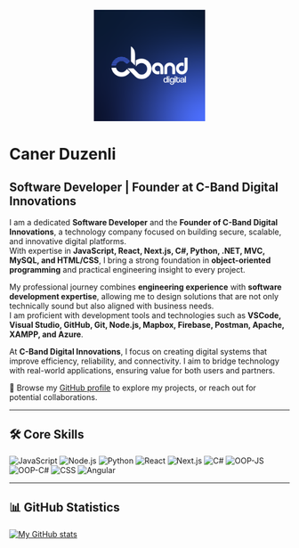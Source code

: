 <p align="center">
  <img src="assets/app_logo@1024.png" alt="C-Band Digital Innovations Logo" width="200"/>
</p>

# Caner Duzenli  

## Software Developer | Founder at C-Band Digital Innovations  

I am a dedicated **Software Developer** and the **Founder of C-Band Digital Innovations**, a technology company focused on building secure, scalable, and innovative digital platforms.  
With expertise in **JavaScript, React, Next.js, C#, Python, .NET, MVC, MySQL, and HTML/CSS**, I bring a strong foundation in **object-oriented programming** and practical engineering insight to every project.  

My professional journey combines **engineering experience** with **software development expertise**, allowing me to design solutions that are not only technically sound but also aligned with business needs.  
I am proficient with development tools and technologies such as **VSCode, Visual Studio, GitHub, Git, Node.js, Mapbox, Firebase, Postman, Apache, XAMPP, and Azure**.  

At **C-Band Digital Innovations**, I focus on creating digital systems that improve efficiency, reliability, and connectivity. I aim to bridge technology with real-world applications, ensuring value for both users and partners.  

📌 Browse my [GitHub profile](https://github.com/canerduzenli) to explore my projects, or reach out for potential collaborations.  

---

## 🛠 Core Skills
![JavaScript](https://img.shields.io/badge/code-JavaScript-informational?style=for-the-badge&logo=javascript&logoColor=white&color=51be8d)
![Node.js](https://img.shields.io/badge/code-Node.js-informational?style=for-the-badge&logo=node.js&logoColor=white&color=51be8d)
![Python](https://img.shields.io/badge/code-Python-informational?style=for-the-badge&logo=python&logoColor=white&color=51be8d)
![React](https://img.shields.io/badge/code-React-informational?style=for-the-badge&logo=react&logoColor=white&color=51be8d)
![Next.js](https://img.shields.io/badge/code-Next.js-informational?style=for-the-badge&logo=next.js&logoColor=white&color=51be8d)
![C#](https://img.shields.io/badge/code-CSharp-informational?style=for-the-badge&logo=csharp&logoColor=white&color=51be8d)
![OOP-JS](https://img.shields.io/badge/concept-OOP_JS-informational?style=for-the-badge&logo=javascript&logoColor=white&color=51be8d)
![OOP-C#](https://img.shields.io/badge/concept-OOP_CSharp-informational?style=for-the-badge&logo=csharp&logoColor=white&color=51be8d)
![CSS](https://img.shields.io/badge/web-CSS-informational?style=for-the-badge&logo=css3&logoColor=white&color=51be8d)
![Angular](https://img.shields.io/badge/web-Angular-informational?style=for-the-badge&logo=angular&logoColor=white&color=51be8d)

---

## 📊 GitHub Statistics
<a href="https://github.com/canerduzenli">
  <img height="205px" align="center" src="https://github-readme-stats.vercel.app/api?username=canerduzenli&theme=vue&show_icons=true" alt="My GitHub stats" />
</a>
